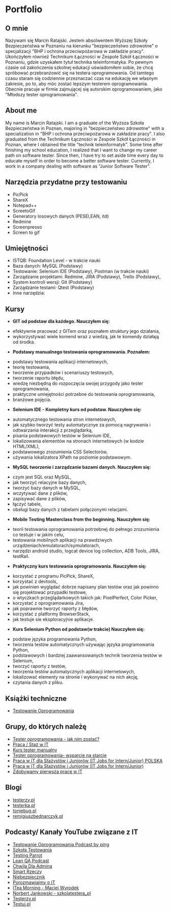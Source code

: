 # Portfolio

## O mnie

Nazywam się Marcin Ratajski. Jestem absolwentem Wyższej Szkoły Bezpieczeństwa w Poznaniu na kierunku "bezpieczeństwo zdrowotne" o specjalizacji "BHP i ochrona przeciwpożarowa w zakładzie pracy". Ukończyłem również Technikum Łączności w Zespole Szkół Łączności w Poznaniu, gdzie uzyskałem tytuł technika teleinformatyka. Po pewnym czasie od zakończenia szkolnej edukacji uświadomiłem sobie, że chcę spróbować przebranżowić się na testera oprogramowania. Od tamtego czasu staram się codziennie przeznaczać czas na edukację we własnym zakresie, po to, aby móc zostać lepszym testerem oprogramowania. Obecnie pracuje w firmie zajmującej się autorskim oprogramowaniem, jako "Młodszy tester oprogramowania".

## About me

My name is Marcin Ratajski. I am a graduate of the Wyższa Szkoła Bezpieczeństwa in Poznan, majoring in "bezpieczeństwo zdrowotne" with a specialization in "BHP i ochrona przeciwpożarowa w zakładzie pracy". I also graduated from the Technikum Łączności w Zespole Szkół Łączności in Poznan, where I obtained the title "technik teleinformatyk". Some time after finishing my school education, I realized that I want to change my career path on software tester. Since then, I have try to set aside time every day to educate myself in order to become a better software tester. Currently, I work in a company dealing with  software as "Junior Software Tester".

## Narzędzia przydatne przy testowaniu

* PicPick
* ShareX
* Notepad++
* ScreetoGif
* Generatory losowych danych (PESEl,EAN, itd)
* Redmine
* Screenpresso
* Screen to gif

## Umiejętności

* ISTQB: Foundation Level - w trakcie nauki
* Baza danych: MySQL (Podstawy)
* Testowanie: Selenium IDE (Podstawy), Postman (w trakcie nauki)
* Zarządzanie projektami: Redmine, JIRA (Podstawy), Trello (Podstawy), 
* System kontroli wersji: Git (Podstawy)
* Zarządzanie testami: Qtest (Podstawy)
* Inne narzędzia: 

## Kursy 

* **GIT od podstaw dla każdego.
Nauczyłem się:**
- efektywnie pracować z GITem oraz poznałem struktury jego działania, 
- wykorzystywać wiele komend wraz z wiedzą, jak te komendy działają od środka.
* **Podstawy manualnego testowania oprogramowania.
Poznałem:**
- podstawy testowania aplikacji internetowych, 
- teorię testowania,
- tworzenie przypadków i scenariuszy testowych,
- tworzenie raportu błędu,
- wiedzę niezbędną do rozpoczęcia swojej przygody jako tester oprogramowania,
- praktyczne umiejętności potrzebne do testowania oprogramowania,
- branżowe pojęcia.
* **Selenium IDE - Kompletny kurs od podstaw.
Nauczyłem się:**
- automatycznego testowania stron internetowych,
- jak szybko tworzyć testy automatycznye za pomocą nagrywania i odtwarzania interakcji z przeglądarką,
- pisania podstawowych testów w Selenium IDE,
- lokalizowania elementów na stronach internetowych (w kodzie HTML/XML),
- podstawowego zrozumienia CSS Selectorów,
- używania lokalizatora XPath na poziomie podstawowym.
* **MySQL tworzenie i zarządzanie bazami danych.
Nauczyłem się:**
- czym jest SQL oraz MySQL,
- jak tworzyć relacyjne bazy danych,
- tworzyć bazy danych w MySQL,
- wczytywać dane z plików,
- zapisywać dane z plików,
- łączyć tabele,
- obsługi bazy danych z tabelami połączonymi relacjami.
* **Mobile Testing Masterclass from the beginning.
Nauczyłem się:**
- teorii testowania oprogramowania potrzebnej do pełnego zrozumienia co testuje i w jakim celu,
- testowania mobilnych aplikacji na prawdziwych urządzeniach/emulatorach/symulatorach,
- narzędzi android studio, logcat device log collection, ADB Tools, JIRA, testRail.
* **Praktyczny kurs testowania oprogramowania.
Nauczyłem się:**
- korzystać z programu PicPick, ShareX, 
- korzystać z devtools,
- jak powinien wyglądać dobrze napisany plan testów oraz jak powinno się projektować przypadki testowe,
- o wtyczkach przeglądarkowych takich jak: PixelPerfect, Color Picker,
- korzystać z oprogramowania Jira,
- jak poprawnie tworzyć raporty z błędów,
- korzystać z platformy BrowserStack,
- jak testuje sie eksploracyjnie aplikacje.
* **Kurs Selenium Python od podstaw(w trakcie)
Nauczyłem się:**
- podstaw języka programowania Python,
- tworzenia testów automatycznych używając języka programowania Python,
- podstawowych i bardziej zaawansowanych technik tworzenia testów w Selenium,
- tworzyć raporty z testów,
- tworzenia testów automatycznych aplikacji internetowych,
- lokalizować elementy na stronie i wykonywać na nich akcję,
- czytania danych z pliku.
## Książki techniczne

* [Testowanie Oprogramowania](https://pwicherski.gitbook.io)

## Grupy, do których należę

* [Tester oprogramowania - jak nim zostać?](https://www.facebook.com/groups/531570473876610/?ref=group_header)
* [Praca / Staż w IT](https://www.facebook.com/groups/1778129425801951/?multi_permalinks=3324255224522689)
* [Kurs tester manualny](https://www.facebook.com/groups/246926649684135/)
* [Tester oprogramowania- wsparcie na starcie](https://www.facebook.com/groups/testeroprogramowania/?multi_permalinks=1278284359338992)
* [Praca w IT dla Stażystów i Juniorów (IT Jobs for Intern/Junior) POLSKA](https://www.facebook.com/groups/praca.w.it.polska/?multi_permalinks=585041655916947)
* [Praca w IT dla Stażystów i Juniorów (IT Jobs for Intern/Junior)](https://www.facebook.com/groups/1561984417428846/?multi_permalinks=2743045062656103)
* [Zdobywamy pierwszą pracę w IT](https://www.facebook.com/groups/juniorjobsonly/)

## Blogi

* [testerzy.pl](http://testerzy.pl)
* [testerka.pl](http://testerka.pl)
* [toniebug.pl](https://www.toniebug.pl)
* [remigiuszbednarczyk.pl](https://remigiuszbednarczyk.pl)

## Podcasty/ Kanały YouTube związane z IT

* [Testowanie Oprogramowania Podcast by ping](https://open.spotify.com/show/7jqDWVuJ7YSX4ep1a5tMMd)
* [Szkoła Testowania](https://open.spotify.com/show/6Wb4Ef2Z16IuOd67MEJhBt)
* [Testing Parrot](https://open.spotify.com/show/7Hdtp7cilHZ1DGnqwhWLOz)
* [Lean QA Podcast](https://open.spotify.com/show/5lSStc70oGA622LLiHBGTg)
* [Chwila Dla Admina](https://open.spotify.com/show/6OT5TysRwmE1mJieC17v0Y)
* [Smart Rzeczy](https://open.spotify.com/show/26Bh4hJPffxUOCMHoLcV0v)
* [Niebezpiecznik](https://open.spotify.com/playlist/21oFRewgXSYJBBkUoONYN3)
* [Porozmawiajmy o IT](https://open.spotify.com/show/6rI5ht3thikrMvgY69fnuW)
* [ITea Morning - Maciej Wyrodek](https://www.youtube.com/channel/UCiiRmy6BsGPO-eGiUClAsgA)
* [Norbert Jankowski - szkolatestera_pl](https://www.youtube.com/channel/UCDwUPJMxehIkJSD94cWOvlg)
* [Testerzy.pl](https://www.youtube.com/user/testerzy)
* [Testuj.pl](https://www.youtube.com/channel/UC5nfCVMCEhYjCgnUoufoLhw)

